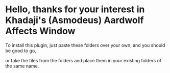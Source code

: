# Hello, thanks for your interest in Khadaji's (Asmodeus) Aardwolf Affects Window

To install this plugin, just paste these folders over your own, and you should be good to go,

or take the files from the folders and place them in your existing folders of the same name.
